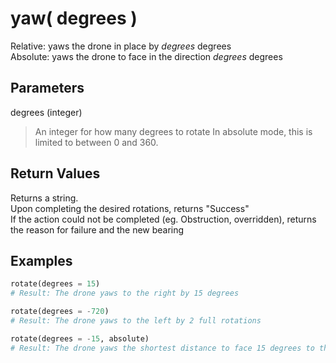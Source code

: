 # yaw( degrees )

Relative: yaws the drone in place by *degrees*  degrees  
Absolute: yaws the drone to face in the direction *degrees* degrees

## Parameters

degrees (integer)
> An integer for how many degrees to rotate
> In absolute mode, this is limited to between 0 and 360.

## Return Values

Returns a string.  
Upon completing the desired rotations, returns "Success"  
If the action could not be completed (eg. Obstruction, overridden), returns the reason for failure and the new bearing

## Examples

```py
rotate(degrees = 15)
# Result: The drone yaws to the right by 15 degrees

rotate(degrees = -720)
# Result: The drone yaws to the left by 2 full rotations

rotate(degrees = -15, absolute)
# Result: The drone yaws the shortest distance to face 15 degrees to the left of magnetic north
```
